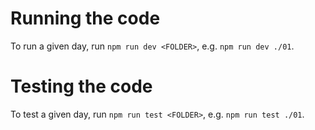 # Running the code

To run a given day, run `npm run dev <FOLDER>`, e.g. `npm run dev ./01`.

# Testing the code

To test a given day, run `npm run test <FOLDER>`, e.g. `npm run test ./01`.
